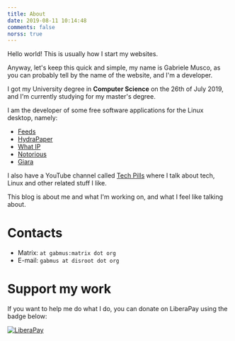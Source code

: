 ```yaml
---
title: About
date: 2019-08-11 10:14:48
comments: false
norss: true
---
```


Hello world! This is usually how I start my websites.

Anyway, let's keep this quick and simple, my name is Gabriele Musco, as you can probably tell by the name of the website, and I'm a developer.

I got my University degree in **Computer Science** on the 26th of July 2019, and I'm currently studying for my master's degree.

I am the developer of some free software applications for the Linux desktop, namely:

- [Feeds](https://gfeeds.gabmus.org)
- [HydraPaper](https://hydrapaper.gabmus.org)
- [What IP](https://whatip.gabmus.org)
- [Notorious](https://notorious.gabmus.org)
- [Giara](https://giara.gabmus.org)

I also have a YouTube channel called [Tech Pills](https://techpills.technology) where I talk about tech, Linux and other related stuff I like.

This blog is about me and what I'm working on, and what I feel like talking about.

# Contacts

- Matrix: `at gabmus:matrix dot org`
- E-mail: `gabmus at disroot dot org`

# Support my work

If you want to help me do what I do, you can donate on LiberaPay using the badge below:

[![LiberaPay](https://img.shields.io/liberapay/receives/gabmus.svg?logo=liberapay&style=for-the-badge)](https://liberapay.com/gabmus/)
